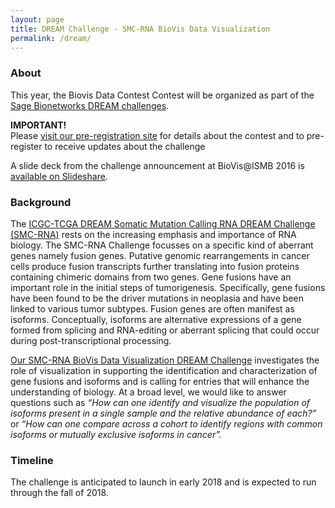 ```yaml
---
layout: page
title: DREAM Challenge - SMC-RNA BioVis Data Visualization 
permalink: /dream/
---
```






### About
This year, the Biovis Data Contest Contest will be organized as part of the [Sage Bionetworks DREAM challenges](http://dreamchallenges.org/).

<div class = "infobox">
    <div class="my-notify-info"><strong>IMPORTANT!</strong><br> Please <a href = "https://www.synapse.org/#!Synapse:syn6828822/wiki/402099">visit our pre-registration site</a> for details about the contest and to pre-register to receive updates about the challenge</div>
</div>


A slide deck from the challenge announcement at BioVis@ISMB 2016 is [available on Slideshare](https://www.slideshare.net/ngehlenborg/smcrna-biovis-data-visualization-dream-challenge-preview).

### Background

The [ICGC-TCGA DREAM Somatic Mutation Calling RNA DREAM Challenge (SMC-RNA)](https://www.synapse.org/#!Synapse:syn2813589/wiki/) rests on the increasing emphasis and importance of RNA biology. The SMC-RNA Challenge focusses on a specific kind of aberrant genes namely fusion genes. Putative genomic rearrangements in cancer cells produce fusion transcripts further translating into fusion proteins containing chimeric domains from two genes. Gene fusions have an important role in the initial steps of tumorigenesis. Specifically, gene fusions have been found to be the driver mutations in neoplasia and have been linked to various tumor subtypes. Fusion genes are often manifest as isoforms. Conceptually, isoforms are alternative expressions of a gene formed from splicing and RNA-editing or aberrant splicing that could occur during post-transcriptional processing.

[Our SMC-RNA BioVis Data Visualization DREAM Challenge](https://www.synapse.org/#!Synapse:syn6828822/wiki/402099) investigates the role of visualization in supporting the identification and characterization of gene fusions and isoforms and is calling for entries that will enhance the understanding of biology. At a broad level, we would like to answer questions such as *“How can one  identify and visualize the population of isoforms present in a single sample and the relative abundance of each?”* or *“How can one  compare across a cohort to identify  regions with common isoforms or mutually exclusive isoforms in cancer”.*

### Timeline

The challenge is anticipated to launch in early 2018 and is expected to run through the fall of 2018.

